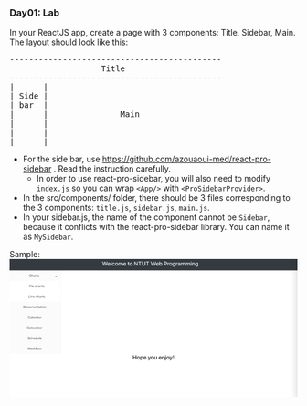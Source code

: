 ### Day01: Lab

In your ReactJS app, create a page with 3 components: Title, Sidebar, Main. The layout should look like this:

<pre>
--------------------------------------------
				   Title
--------------------------------------------
|      |
| Side |
| bar  |
|      |               Main
|      |
|      |
|      |
</pre>

* For the side bar, use https://github.com/azouaoui-med/react-pro-sidebar . Read the instruction carefully.
   * In order to use react-pro-sidebar, you will also need to modify `index.js` so you can wrap `<App/>` with `<ProSidebarProvider>`.
* In the src/components/ folder, there should be 3 files corresponding to the 3 components: `title.js`, `sidebar.js`, `main.js`.
* In your sidebar.js, the name of the component cannot be `Sidebar`, because it conflicts with the react-pro-sidebar library. You can name it as `MySidebar`.

Sample:
![ReactJS welcome page](https://github.com/alexwu77/web_programming/raw/main/day01/lab_result.png)
